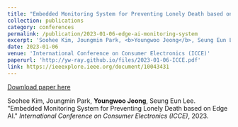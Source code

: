 ```yaml
---
title: "Embedded Monitoring System for Preventing Lonely Death based on Edge AI"
collection: publications
category: conferences
permalink: /publication/2023-01-06-edge-ai-monitoring-system
excerpt: 'Soohee Kim, Joungmin Park, <b>Youngwoo Jeong</b>, Seung Eun Lee. &quot;Embedded Monitoring System for Preventing Lonely Death based on Edge AI.&quot; <i>International Conference on Consumer Electronics (ICCE)</i>, 2023.'
date: 2023-01-06
venue: 'International Conference on Consumer Electronics (ICCE)'
paperurl: 'http://yw-ray.github.io/files/2023-01-06-ICCE.pdf'
link: https://ieeexplore.ieee.org/document/10043431
---
```


<a href='http://yw-ray.github.io/files/2023-01-06-ICCE.pdf'>Download paper here</a>

Soohee Kim, Joungmin Park, <b>Youngwoo Jeong</b>, Seung Eun Lee. &quot;Embedded Monitoring System for Preventing Lonely Death based on Edge AI.&quot; <i>International Conference on Consumer Electronics (ICCE)</i>, 2023.
